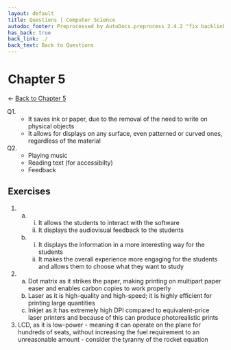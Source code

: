 ```yaml
---
layout: default
title: Questions | Computer Science
autodoc_footer: Preprocessed by AutoDocs.preprocess 2.4.2 "fix backlink text" ⓒ Starwort, 2020
has_back: true
back_link: ./
back_text: Back to Questions
---
```


<style>
    :not(ul) > ol {
        counter-reset: list-ctr;
        list-style-type: none;
        list-style-position: outside;
    }
    :not(ul) > ol > li {
        counter-increment: list-ctr;
    }
    :not(ul) > ol > li::before {
        content:"Q" counter(list-ctr) ". ";
        margin-left: -25.5px;
    }
    ol ol {
        list-style-type: circle;
    }
    ol ol > li::before{
        content: none;
        margin-left: default;
    }
    ol ul {
        list-style-type: lower-alpha;
    }
    ol ul ul {
        list-style-type: lower-roman;
    }
    ul ol {
        list-style-type: circle;
    }
    ul {
        list-style-type: decimal;
    }
    ul ul {
        list-style-type: lower-alpha;
    }
    ul ul ul {
        list-style-type: lower-roman;
    }
</style>

# Chapter 5

← [Back to Chapter 5](./index.html)

1.
    1. It saves ink or paper, due to the removal of the need to write on physical objects
    2. It allows for displays on any surface, even patterned or curved ones, regardless of the material
2.
    1. Playing music
    2. Reading text (for accessibilty)
    3. Feedback

## Exercises

- ​
    - ​
        - It allows the students to interact with the software
        - It displays the audiovisual feedback to the students
    - ​
        - It displays the information in a more interesting way for the students
        - It makes the overall experience more engaging for the students and allows them to choose what they want to study
- ​
    - Dot matrix as it strikes the paper, making printing on multipart paper easer and enables carbon copies to work properly
    - Laser as it is high-quality and high-speed; it is highly efficient for printing large quantities
    - Inkjet as it has extremely high DPI compared to equivalent-price laser printers and because of this can produce photorealistic prints
- LCD, as it is low-power - meaning it can operate on the plane for hundreds of seats, without increasing the fuel requirement to an unreasonable amount - consider the tyranny of the rocket equation

